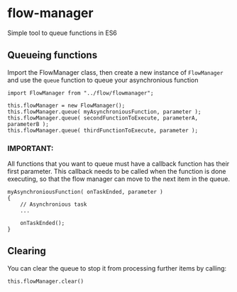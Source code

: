 # flow-manager
Simple tool to queue functions in ES6

## Queueing functions

Import the FlowManager class, then create a new instance of `FlowManager` and use the `queue` function to queue your asynchronious function

```
import FlowManager from "../flow/flowmanager";
```

```
this.flowManager = new FlowManager();
this.flowManager.queue( myAsynchroniousFunction, parameter );
this.flowManager.queue( secondFunctionToExecute, parameterA, parameterB );
this.flowManager.queue( thirdFunctionToExecute, parameter );
```


### IMPORTANT:
All functions that you want to queue must have a callback function has their first parameter. 
This callback needs to be called when the function is done executing, so that the flow manager can move to the next item in the queue.

```
myAsynchroniousFunction( onTaskEnded, parameter )
{
    // Asynchronious task
    ...
    
    onTaskEnded();
}
```


## Clearing

You can clear the queue to stop it from processing further items by calling:

```
this.flowManager.clear()
```
